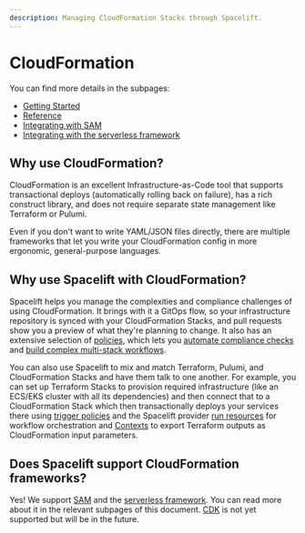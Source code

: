 ```yaml
---
description: Managing CloudFormation Stacks through Spacelift.
---
```


# CloudFormation

You can find more details in the subpages:

* [Getting Started](getting-started.md)
* [Reference](reference.md)
* [Integrating with SAM](integrating-with-sam.md)
* [Integrating with the serverless framework](integrating-with-the-serverless-framework.md)

## Why use CloudFormation?

CloudFormation is an excellent Infrastructure-as-Code tool that supports transactional deploys (automatically rolling back on failure), has a rich construct library, and does not require separate state management like Terraform or Pulumi.

Even if you don't want to write YAML/JSON files directly, there are multiple frameworks that let you write your CloudFormation config in more ergonomic, general-purpose languages.

## Why use Spacelift with CloudFormation?

Spacelift helps you manage the complexities and compliance challenges of using CloudFormation. It brings with it a GitOps flow, so your infrastructure repository is synced with your CloudFormation Stacks, and pull requests show you a preview of what they're planning to change. It also has an extensive selection of [policies](../../concepts/policy/), which lets you [automate compliance checks](../../concepts/policy/terraform-plan-policy.md) and [build complex multi-stack workflows](../../concepts/policy/trigger-policy.md).

You can also use Spacelift to mix and match Terraform, Pulumi, and CloudFormation Stacks and have them talk to one another. For example, you can set up Terraform Stacks to provision required infrastructure (like an ECS/EKS cluster with all its dependencies) and then connect that to a CloudFormation Stack which then transactionally deploys your services there using [trigger policies](../../concepts/policy/trigger-policy.md) and the Spacelift provider [run resources](https://registry.terraform.io/providers/spacelift-io/spacelift/latest/docs/resources/run) for workflow orchestration and [Contexts](../../concepts/configuration/context.md#remote-state-alternative-terraform-specific) to export Terraform outputs as CloudFormation input parameters.

## Does Spacelift support CloudFormation frameworks?

Yes! We support [SAM](https://aws.amazon.com/serverless/sam/) and the [serverless framework](https://www.serverless.com). You can read more about it in the relevant subpages of this document. [CDK](https://github.com/aws/aws-cdk) is not yet supported but will be in the future.





